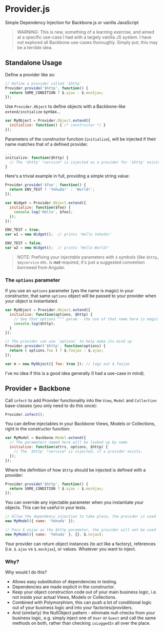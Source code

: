 Provider.js
===========

Simple Dependency Injection for Backbone.js or vanilla JavaScript

> WARNING: This is new, something of a learning exercise, and aimed at a specific use-case I had with a largely vanilla JS system. I have not explored all Backbone use-cases thoroughly. Simply put, this may be a terrible idea.

## Standalone Usage 

Define a provider like so:

```js
// Define a provider called `$http`
Provider.provide('$http', function() {
  return SOME_CONDITION ? $.ajax : $.mockjax;
});
```

Use `Provider.Object` to define objects with a Backbone-like `extend/initialize` syntax...

```js
var MyObject = Provider.Object.extend({
  initialize: function() { /* constructor */ }
});
```

Parameters of the constructor function (`initialize`), will be injected if their name matches that of a defined provider. 

```js
...
initialize: function($http) {
  // The '$http' *service* is injected as a provider for '$http' exists
}
```

Here's a trivial example in full, providing a simple string value:

```js
Provider.provide('$foo', function() {
  return ENV_TEST ? 'Yehuda!' : 'World!';    
});

var Widget = Provider.Object.extend({
  initialize: function($foo) {
    console.log('Hello', $foo);
  });
});

ENV_TEST = true;
var w1 = new Widget();  // prints 'Hello Yehuda!'

ENV_TEST = false;
var w2 = new Widget();  // prints 'Hello World!'
```

> NOTE: Prefixing your *injectable* parameters with `$` symbols (like `$http`, `$myservice` etc. is ***not*** required, it's just a suggested convention borrowed from Angular. 

### The `options` parameter

If you use an `options` parameter (yes the name is magic) in your constructor, that same `options` object will be passed to your provider when your object is instantiated.

```js
var MyObject = Provider.Object.extend({
  initialize: function(options, $http) {
    // See that options ^^^ param - the use of that name here is magic
    console.log($http);
  }
});

// The provider can use `options` to help make its mind up
Provider.provider('$http', function(options) {
  return ( options.foo ) ? $.foojax : $.ajax;
});

var m = new MyObject({ foo: true }); // logs out $.foojax
```

I've no idea if this is a good idea generally (I had a use-case in mind).

## Provider + Backbone

Call `infect` to add Provider functionality into the `View`, `Model` and `Collection` base-classes (you only need to do this once):

```js
Provider.infect();
```

You can define injectables in your Backbone Views, Models or Collections, right in the constructor function:

```js
var MyModel = Backbone.Model.extend({
  // The parameters named here will be looked up by name
  initialize: function(attrs, options, $http) {
    // The `$http` *service* is injected, if a provider exists.
  });
});
```

Where the definition of how `$http` should be injected is defined with a provider:

```js
Provider.provide('$http', function() {
  return SOME_CONDITION ? $.ajax : $.mockjax;
});
```

You can override any injectable parameter when you instantiate your objects. This can be useful in your tests.

```js
// Allow the dependency injection to take place, the provider is used
new MyModel({ name: 'Yehuda' });

// Pass $.nojax as the $http parameter, the provider will not be used
new MyModel({ name: 'Yehuda' }, {}, $.nojax);
```

Your provider can return object instances (to act like a factory), references (i.e. `$.ajax` vs `$.mockjax`), or values. Whatever you want to inject.

### Why?

Why would I do this?

 * Allows easy substitution of dependencies in testing.
 * Dependencies are made explicit in the constructor.
 * Keep your object construction code out of your main business logic, i.e. not inside your actual Views, Models or Collections.
 * Combined with Polymorphism, this can push a lot of conditional logic out of your business logic and into your factories/providers.
 * And (similarly) the NullObject pattern - eliminate null-checks from your business logic, e.g. simply inject one of `User` or `Guest` and call the same methods on both, rather than checking `isLoggedIn` all over the place.
